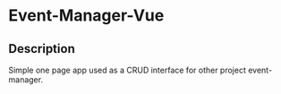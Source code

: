 # Event-Manager-Vue

## Description

Simple one page app used as a CRUD interface for other project event-manager.
